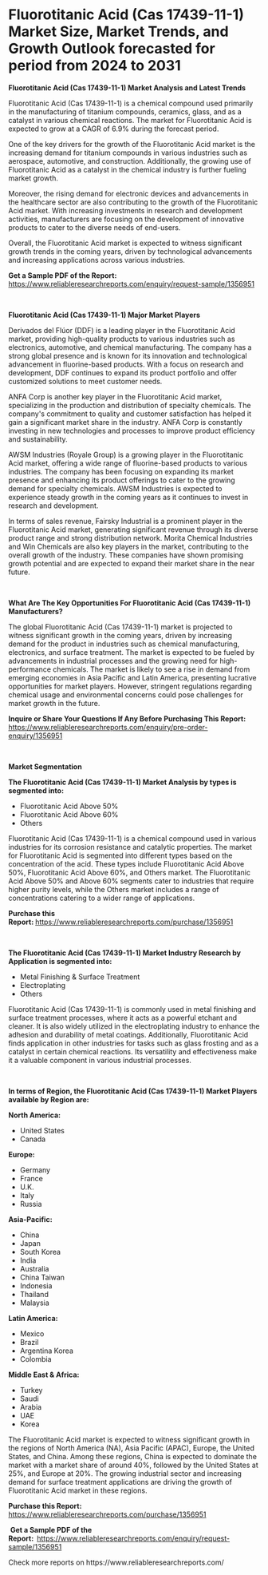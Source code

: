 <p><h1>Fluorotitanic Acid (Cas 17439-11-1) Market Size, Market Trends, and Growth Outlook forecasted for period from 2024 to 2031</h1></p><p><strong>Fluorotitanic Acid (Cas 17439-11-1) Market Analysis and Latest Trends</strong></p>
<p><p>Fluorotitanic Acid (Cas 17439-11-1) is a chemical compound used primarily in the manufacturing of titanium compounds, ceramics, glass, and as a catalyst in various chemical reactions. The market for Fluorotitanic Acid is expected to grow at a CAGR of 6.9% during the forecast period. </p><p>One of the key drivers for the growth of the Fluorotitanic Acid market is the increasing demand for titanium compounds in various industries such as aerospace, automotive, and construction. Additionally, the growing use of Fluorotitanic Acid as a catalyst in the chemical industry is further fueling market growth.</p><p>Moreover, the rising demand for electronic devices and advancements in the healthcare sector are also contributing to the growth of the Fluorotitanic Acid market. With increasing investments in research and development activities, manufacturers are focusing on the development of innovative products to cater to the diverse needs of end-users.</p><p>Overall, the Fluorotitanic Acid market is expected to witness significant growth trends in the coming years, driven by technological advancements and increasing applications across various industries.</p></p>
<p><strong>Get a Sample PDF of the Report:&nbsp;</strong> <a href="https://www.reliableresearchreports.com/enquiry/request-sample/1356951">https://www.reliableresearchreports.com/enquiry/request-sample/1356951</a></p>
<p>&nbsp;</p>
<p><strong>Fluorotitanic Acid (Cas 17439-11-1) Major Market Players</strong></p>
<p><p>Derivados del Flúor (DDF) is a leading player in the Fluorotitanic Acid market, providing high-quality products to various industries such as electronics, automotive, and chemical manufacturing. The company has a strong global presence and is known for its innovation and technological advancement in fluorine-based products. With a focus on research and development, DDF continues to expand its product portfolio and offer customized solutions to meet customer needs.</p><p>ANFA Corp is another key player in the Fluorotitanic Acid market, specializing in the production and distribution of specialty chemicals. The company's commitment to quality and customer satisfaction has helped it gain a significant market share in the industry. ANFA Corp is constantly investing in new technologies and processes to improve product efficiency and sustainability.</p><p>AWSM Industries (Royale Group) is a growing player in the Fluorotitanic Acid market, offering a wide range of fluorine-based products to various industries. The company has been focusing on expanding its market presence and enhancing its product offerings to cater to the growing demand for specialty chemicals. AWSM Industries is expected to experience steady growth in the coming years as it continues to invest in research and development.</p><p>In terms of sales revenue, Fairsky Industrial is a prominent player in the Fluorotitanic Acid market, generating significant revenue through its diverse product range and strong distribution network. Morita Chemical Industries and Win Chemicals are also key players in the market, contributing to the overall growth of the industry. These companies have shown promising growth potential and are expected to expand their market share in the near future.</p></p>
<p>&nbsp;</p>
<p><strong>What Are The Key Opportunities For Fluorotitanic Acid (Cas 17439-11-1) Manufacturers?</strong></p>
<p><p>The global Fluorotitanic Acid (Cas 17439-11-1) market is projected to witness significant growth in the coming years, driven by increasing demand for the product in industries such as chemical manufacturing, electronics, and surface treatment. The market is expected to be fueled by advancements in industrial processes and the growing need for high-performance chemicals. The market is likely to see a rise in demand from emerging economies in Asia Pacific and Latin America, presenting lucrative opportunities for market players. However, stringent regulations regarding chemical usage and environmental concerns could pose challenges for market growth in the future.</p></p>
<p><strong>Inquire or Share Your Questions If Any Before Purchasing This Report:</strong> <a href="https://www.reliableresearchreports.com/enquiry/pre-order-enquiry/1356951">https://www.reliableresearchreports.com/enquiry/pre-order-enquiry/1356951</a></p>
<p>&nbsp;</p>
<p><strong>Market Segmentation</strong></p>
<p><strong>The Fluorotitanic Acid (Cas 17439-11-1) Market Analysis by types is segmented into:</strong></p>
<p><ul><li>Fluorotitanic Acid Above 50%</li><li>Fluorotitanic Acid Above 60%</li><li>Others</li></ul></p>
<p><p>Fluorotitanic Acid (Cas 17439-11-1) is a chemical compound used in various industries for its corrosion resistance and catalytic properties. The market for Fluorotitanic Acid is segmented into different types based on the concentration of the acid. These types include Fluorotitanic Acid Above 50%, Fluorotitanic Acid Above 60%, and Others market. The Fluorotitanic Acid Above 50% and Above 60% segments cater to industries that require higher purity levels, while the Others market includes a range of concentrations catering to a wider range of applications.</p></p>
<p><strong>Purchase this Report:&nbsp;</strong><a href="https://www.reliableresearchreports.com/purchase/1356951">https://www.reliableresearchreports.com/purchase/1356951</a></p>
<p>&nbsp;</p>
<p><strong>The Fluorotitanic Acid (Cas 17439-11-1) Market Industry Research by Application is segmented into:</strong></p>
<p><ul><li>Metal Finishing & Surface Treatment</li><li>Electroplating</li><li>Others</li></ul></p>
<p><p>Fluorotitanic Acid (Cas 17439-11-1) is commonly used in metal finishing and surface treatment processes, where it acts as a powerful etchant and cleaner. It is also widely utilized in the electroplating industry to enhance the adhesion and durability of metal coatings. Additionally, Fluorotitanic Acid finds application in other industries for tasks such as glass frosting and as a catalyst in certain chemical reactions. Its versatility and effectiveness make it a valuable component in various industrial processes.</p></p>
<p>&nbsp;</p>
<p><strong>In terms of Region, the Fluorotitanic Acid (Cas 17439-11-1) Market Players available by Region are:</strong></p>
<p>
    <p> <strong> North America: </strong>
        <ul>
            <li>United States</li>
            <li>Canada</li>
        </ul>
        </p> 
    <p> <strong> Europe: </strong>
        <ul>
            <li>Germany</li>
            <li>France</li>
            <li>U.K.</li>
            <li>Italy</li>
            <li>Russia</li>
        </ul>
        </p> 
    <p> <strong> Asia-Pacific: </strong>
        <ul>
            <li>China</li>
            <li>Japan</li>
            <li>South Korea</li>
            <li>India</li>
            <li>Australia</li>
            <li>China Taiwan</li>
            <li>Indonesia</li>
            <li>Thailand</li>
            <li>Malaysia</li>
        </ul>
        </p> 
    <p> <strong> Latin America: </strong>
        <ul>
            <li>Mexico</li>
            <li>Brazil</li>
            <li>Argentina Korea</li>
            <li>Colombia</li>
        </ul>
        </p> 
    <p> <strong> Middle East & Africa: </strong>
        <ul>
            <li>Turkey</li>
            <li>Saudi</li>
            <li>Arabia</li>
            <li>UAE</li>
            <li>Korea</li>
        </ul>
    </p>
    </p>
<p><p>The Fluorotitanic Acid market is expected to witness significant growth in the regions of North America (NA), Asia Pacific (APAC), Europe, the United States, and China. Among these regions, China is expected to dominate the market with a market share of around 40%, followed by the United States at 25%, and Europe at 20%. The growing industrial sector and increasing demand for surface treatment applications are driving the growth of Fluorotitanic Acid market in these regions.</p></p>
<p><strong>Purchase this Report: </strong><a href="https://www.reliableresearchreports.com/purchase/1356951">https://www.reliableresearchreports.com/purchase/1356951</a></p>
<p>&nbsp;<strong>Get a Sample PDF of the Report:&nbsp;&nbsp;</strong><a href="https://www.reliableresearchreports.com/enquiry/request-sample/1356951">https://www.reliableresearchreports.com/enquiry/request-sample/1356951</a></p>
<p><strong></strong></p>
<p>Check more reports on https://www.reliableresearchreports.com/</p>